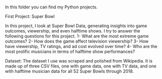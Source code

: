 In this folder you can find my Python projects.

First Project: Super Bowl

In this project, I look at Super Bowl Data, generating insights into game outcomes, viewership, and even halftime shows. I try to answer the following questions for this project.
1-	What are the most extreme game outcomes?
2-	How does the game affect television viewership?
3-	How have viewership, TV ratings, and ad cost evolved over time?
4-	Who are the most prolific musicians in terms of halftime show performances?

Dataset:
The dataset I use was scraped and polished from Wikipedia. It is made up of three CSV files, one with game data, one with TV data, and one with halftime musician data for all 52 Super Bowls through 2018.
